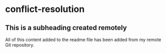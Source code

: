 # conflict-resolution

## This is a subheading created remotely

All of this content added to the readme file has been added from my remote Git repository. 
